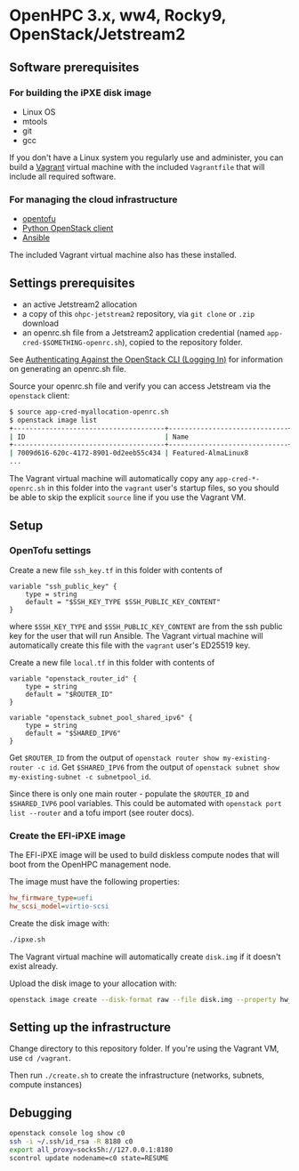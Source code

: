 # OpenHPC 3.x, ww4, Rocky9, OpenStack/Jetstream2

## Software prerequisites

### For building the iPXE disk image

- Linux OS
- mtools
- git
- gcc

If you don't have a Linux system you regularly use and administer, you can build a [Vagrant](https://www.vagrantup.com) virtual machine with the included `Vagrantfile` that will include all required software.

### For managing the cloud infrastructure

- [opentofu](https://opentofu.org/docs/intro/install/)
- [Python OpenStack client](https://pypi.org/project/python-openstackclient/)
- [Ansible](https://docs.ansible.com/ansible/latest/installation_guide/)

The included Vagrant virtual machine also has these installed.

## Settings prerequisites

- an active Jetstream2 allocation
- a copy of this `ohpc-jetstream2` repository, via `git clone` or `.zip` download
- an openrc.sh file from a Jetstream2 application credential (named `app-cred-$SOMETHING-openrc.sh`), copied to the repository folder.

See [Authenticating Against the OpenStack CLI (Logging In)](https://docs.jetstream-cloud.org/ui/cli/auth/) for information on generating an openrc.sh file.

Source your openrc.sh file and verify you can access Jetstream via the `openstack` client:

```bash
$ source app-cred-myallocation-openrc.sh
$ openstack image list
+--------------------------------------+------------------------------+--------+
| ID                                   | Name                         | Status |
+--------------------------------------+------------------------------+--------+
| 7009d616-620c-4172-8901-0d2eeb55c434 | Featured-AlmaLinux8          | active |
...
```

The Vagrant virtual machine will automatically copy any `app-cred-*-openrc.sh` in this folder into the `vagrant` user's startup files, so you should be able to skip the explicit `source` line if you use the Vagrant VM.

## Setup

### OpenTofu settings

Create a new file `ssh_key.tf` in this folder with contents of

```
variable "ssh_public_key" {
    type = string
    default = "$SSH_KEY_TYPE $SSH_PUBLIC_KEY_CONTENT"
}
```

where `$SSH_KEY_TYPE` and `$SSH_PUBLIC_KEY_CONTENT` are from the ssh public key for the user that will run Ansible.
The Vagrant virtual machine will automatically create this file with the `vagrant` user's ED25519 key.

Create a new file `local.tf` in this folder with contents of

```
variable "openstack_router_id" {
    type = string
    default = "$ROUTER_ID"
}

variable "openstack_subnet_pool_shared_ipv6" {
    type = string
    default = "$SHARED_IPV6"
}
```

Get `$ROUTER_ID` from the output of `openstack router show my-existing-router -c id`.
Get `$SHARED_IPV6` from the output of `openstack subnet show my-existing-subnet -c subnetpool_id`.

Since there is only one main router - populate the `$ROUTER_ID` and `$SHARED_IVP6` pool variables. This could be automated with `openstack port list --router` and a tofu import (see router docs).

### Create the EFI-iPXE image

The EFI-iPXE image will be used to build diskless compute nodes that will boot from the OpenHPC management node.

The image must have the following properties:
```ini
hw_firmware_type=uefi
hw_scsi_model=virtio-scsi
```

Create the disk image with:
```bash
./ipxe.sh
```

The Vagrant virtual machine will automatically create `disk.img` if it doesn't exist already.

Upload the disk image to your allocation with:
```bash
openstack image create --disk-format raw --file disk.img --property hw_firmware_type='uefi' --property hw_scsi_model='virtio-scsi' --property hw_machine_type=q35 efi-ipxe
```

## Setting up the infrastructure

Change directory to this repository folder.
If you're using the Vagrant VM, use `cd /vagrant`.

Then run `./create.sh` to create the infrastructure (networks, subnets, compute instances)

## Debugging

```bash
openstack console log show c0
ssh -i ~/.ssh/id_rsa -R 8180 c0
export all_proxy=socks5h://127.0.0.1:8180
scontrol update nodename=c0 state=RESUME
```
